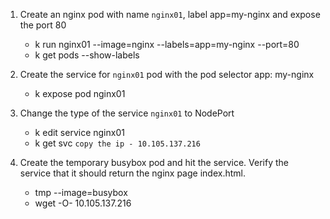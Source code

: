 1. Create an nginx pod with name `nginx01`, label app=my-nginx and expose the port 80
    - k run nginx01 --image=nginx --labels=app=my-nginx --port=80
    - k get pods --show-labels
2. Create the service for `nginx01` pod with the pod selector app: my-nginx
    - k expose pod nginx01

3. Change the type of the service `nginx01` to NodePort
    - k edit service nginx01
    - k get svc `copy the ip - 10.105.137.216`
4. Create the temporary busybox pod and hit the service. Verify the service that it should return the nginx page index.html.
    - tmp --image=busybox
    - wget -O- 10.105.137.216